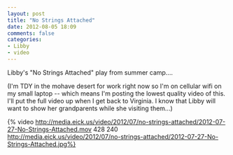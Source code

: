 ```yaml
---
layout: post
title: "No Strings Attached"
date: 2012-08-05 18:09
comments: false
categories: 
- Libby
- video
---
```

Libby's "No Strings Attached" play from summer camp....

(I'm TDY in the mohave desert for work right now so I'm on cellular wifi on my small laptop -- which means I'm posting the lowest quality video of this.  I'll put the full video up when I get back to Virginia.  I know that Libby will want to show her grandparents while she visiting them...)

{% video http://media.eick.us/video/2012/07/no-strings-attached/2012-07-27-No-Strings-Attached.mov 428 240 http://media.eick.us/video/2012/07/no-strings-attached/2012-07-27-No-Strings-Attached.jpg%}


